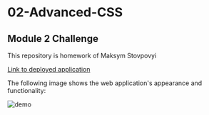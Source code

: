 # 02-Advanced-CSS

## Module 2 Challenge

This repository is homework of Maksym Stovpovyi

[Link to deployed application](https://maksymstovpovyi.github.io/max-02-chall/)

The following image shows the web application's appearance and functionality:

![demo](./assets/02-advanced-css-homework-demo.gif)